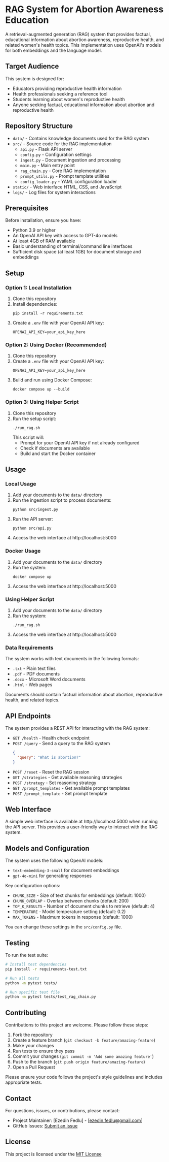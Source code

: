 # RAG System for Abortion Awareness Education

A retrieval-augmented generation (RAG) system that provides factual, educational information about abortion awareness, reproductive health, and related women's health topics. This implementation uses OpenAI's models for both embeddings and the language model.

## Target Audience

This system is designed for:
- Educators providing reproductive health information
- Health professionals seeking a reference tool
- Students learning about women's reproductive health
- Anyone seeking factual, educational information about abortion and reproductive health

## Repository Structure

- `data/` - Contains knowledge documents used for the RAG system
- `src/` - Source code for the RAG implementation
  - `api.py` - Flask API server
  - `config.py` - Configuration settings
  - `ingest.py` - Document ingestion and processing
  - `main.py` - Main entry point
  - `rag_chain.py` - Core RAG implementation
  - `prompt_utils.py` - Prompt template utilities
  - `config_loader.py` - YAML configuration loader
- `static/` - Web interface HTML, CSS, and JavaScript
- `logs/` - Log files for system interactions

## Prerequisites

Before installation, ensure you have:
- Python 3.9 or higher
- An OpenAI API key with access to GPT-4o models
- At least 4GB of RAM available
- Basic understanding of terminal/command line interfaces
- Sufficient disk space (at least 1GB) for document storage and embeddings

## Setup

### Option 1: Local Installation

1. Clone this repository
2. Install dependencies:
   ```
   pip install -r requirements.txt
   ```
3. Create a `.env` file with your OpenAI API key:
   ```
   OPENAI_API_KEY=your_api_key_here
   ```

### Option 2: Using Docker (Recommended)

1. Clone this repository
2. Create a `.env` file with your OpenAI API key:
   ```
   OPENAI_API_KEY=your_api_key_here
   ```
3. Build and run using Docker Compose:
   ```
   docker compose up --build
   ```

### Option 3: Using Helper Script

1. Clone this repository
2. Run the setup script:
   ```
   ./run_rag.sh
   ```
   This script will:
   - Prompt for your OpenAI API key if not already configured
   - Check if documents are available
   - Build and start the Docker container

## Usage

### Local Usage

1. Add your documents to the `data/` directory
2. Run the ingestion script to process documents:
   ```
   python src/ingest.py
   ```
3. Run the API server:
   ```
   python src/api.py
   ```
4. Access the web interface at http://localhost:5000

### Docker Usage

1. Add your documents to the `data/` directory
2. Run the system:
   ```
   docker compose up
   ```
3. Access the web interface at http://localhost:5000

### Using Helper Script

1. Add your documents to the `data/` directory
2. Run the system:
   ```
   ./run_rag.sh
   ```
3. Access the web interface at http://localhost:5000

### Data Requirements

The system works with text documents in the following formats:
- `.txt` - Plain text files
- `.pdf` - PDF documents
- `.docx` - Microsoft Word documents
- `.html` - Web pages

Documents should contain factual information about abortion, reproductive health, and related topics.

## API Endpoints

The system provides a REST API for interacting with the RAG system:

- `GET /health` - Health check endpoint
- `POST /query` - Send a query to the RAG system
  ```json
  {
    "query": "What is abortion?"
  }
  ```
- `POST /reset` - Reset the RAG session
- `GET /strategies` - Get available reasoning strategies
- `POST /strategy` - Set reasoning strategy
- `GET /prompt_templates` - Get available prompt templates
- `POST /prompt_template` - Set prompt template

## Web Interface

A simple web interface is available at http://localhost:5000 when running the API server. This provides a user-friendly way to interact with the RAG system.

## Models and Configuration

The system uses the following OpenAI models:
- `text-embedding-3-small` for document embeddings
- `gpt-4o-mini` for generating responses

Key configuration options:
- `CHUNK_SIZE` - Size of text chunks for embeddings (default: 1000)
- `CHUNK_OVERLAP` - Overlap between chunks (default: 200)
- `TOP_K_RESULTS` - Number of document chunks to retrieve (default: 4)
- `TEMPERATURE` - Model temperature setting (default: 0.2)
- `MAX_TOKENS` - Maximum tokens in response (default: 1000)

You can change these settings in the `src/config.py` file.

## Testing

To run the test suite:

```bash
# Install test dependencies
pip install -r requirements-test.txt

# Run all tests
python -m pytest tests/

# Run specific test file
python -m pytest tests/test_rag_chain.py
```

## Contributing

Contributions to this project are welcome. Please follow these steps:

1. Fork the repository
2. Create a feature branch (`git checkout -b feature/amazing-feature`)
3. Make your changes
4. Run tests to ensure they pass
5. Commit your changes (`git commit -m 'Add some amazing feature'`)
6. Push to the branch (`git push origin feature/amazing-feature`)
7. Open a Pull Request

Please ensure your code follows the project's style guidelines and includes appropriate tests.

## Contact

For questions, issues, or contributions, please contact:
- Project Maintainer: [Ezedin Fedlu] - [ezedin.fedlu@gmail.com]
- GitHub Issues: [Submit an issue](https://github.com/ezedinff/aaidc)

## License

This project is licensed under the [MIT License](./LICENSE)